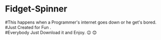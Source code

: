 # Fidget-Spinner
#This happens when a Programmer's internet goes down or he get's bored.<br>
#Just Created for Fun .<br>
#Everybody Just Download it and Enjoy. 😉 😊<br> 
